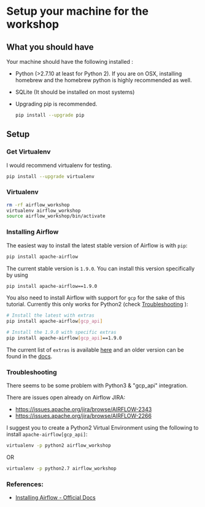 # Setup your machine for the workshop

## What you should have

Your machine should have the following installed :
* Python (>2.7.10 at least for Python 2). If you are on OSX, installing homebrew and the homebrew python is highly recommended as well.

* SQLite (It should be installed on most systems)

* Upgrading pip is recommended.
    
    ```bash
    pip install --upgrade pip
    ```


## Setup

### Get Virtualenv

I would recommend virtualenv for testing.

```bash
pip install --upgrade virtualenv
```

### Virtualenv

```bash
rm -rf airflow_workshop
virtualenv airflow_workshop
source airflow_workshop/bin/activate
```

### Installing Airflow

The easiest way to install the latest stable version of Airflow is with ``pip``:

```bash
pip install apache-airflow
```

The current stable version is ``1.9.0``. You can install this version specifically by using

```bash
pip install apache-airflow==1.9.0
```

You also need to install Airflow with support for ``gcp`` for the sake of this tutorial. Currently this only works for Python2 (check [Troubleshooting](#troubleshooting) ):

```bash
# Install the latest with extras
pip install apache-airflow[gcp_api]

# Install the 1.9.0 with specific extras
pip install apache-airflow[gcp_api]==1.9.0
```

The current list of `extras` is available [here](https://github.com/apache/incubator-airflow/blob/master/setup.py) and an older version can be found in the [docs](https://airflow.incubator.apache.org/installation.html#extra-packages).

### Troubleshooting
There seems to be some problem with Python3 & "gcp_api" integration.

There are issues open already on Airflow JIRA:
* https://issues.apache.org/jira/browse/AIRFLOW-2343
* https://issues.apache.org/jira/browse/AIRFLOW-2266

I suggest you to create a Python2 Virtual Environment using the following to install `apache-airflow[gcp_api]`:

```bash
virtualenv -p python2 airflow_workshop
```
OR

```bash
virtualenv -p python2.7 airflow_workshop
```

### References:
* [Installing Airflow - Official Docs](https://airflow.incubator.apache.org/installation.html)
